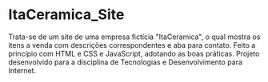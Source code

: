 # ItaCeramica_Site
Trata-se de um site de uma empresa fictícia "ItaCeramica", o qual mostra os itens a venda com descrições correspondentes e aba para contato. Feito a princípio com HTML e CSS e JavaScript, adotando as boas práticas. Projeto desenvolvido para a disciplina de Tecnologias e Desenvolvimento para Internet.
